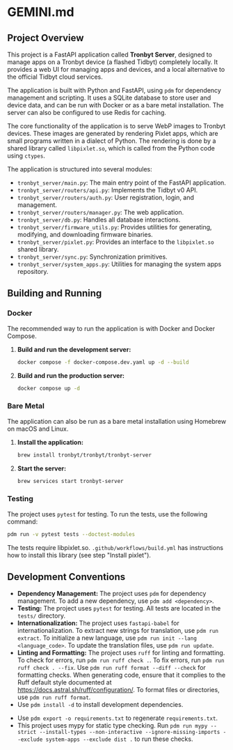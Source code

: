 # GEMINI.md

## Project Overview

This project is a FastAPI application called **Tronbyt Server**, designed to manage apps on a Tronbyt device (a flashed Tidbyt) completely locally. It provides a web UI for managing apps and devices, and a local alternative to the official Tidbyt cloud services.

The application is built with Python and FastAPI, using `pdm` for dependency management and scripting. It uses a SQLite database to store user and device data, and can be run with Docker or as a bare metal installation. The server can also be configured to use Redis for caching.

The core functionality of the application is to serve WebP images to Tronbyt devices. These images are generated by rendering Pixlet apps, which are small programs written in a dialect of Python. The rendering is done by a shared library called `libpixlet.so`, which is called from the Python code using `ctypes`.

The application is structured into several modules:

*   `tronbyt_server/main.py`: The main entry point of the FastAPI application.
*   `tronbyt_server/routers/api.py`: Implements the Tidbyt v0 API.
*   `tronbyt_server/routers/auth.py`: User registration, login, and management.
*   `tronbyt_server/routers/manager.py`: The web application.
*   `tronbyt_server/db.py`: Handles all database interactions.
*   `tronbyt_server/firmware_utils.py`: Provides utilities for generating, modifying, and downloading firmware binaries.
*   `tronbyt_server/pixlet.py`: Provides an interface to the `libpixlet.so` shared library.
*   `tronbyt_server/sync.py`: Synchronization primitives.
*   `tronbyt_server/system_apps.py`: Utilities for managing the system apps repository.

## Building and Running

### Docker

The recommended way to run the application is with Docker and Docker Compose.

1.  **Build and run the development server:**

    ```sh
    docker compose -f docker-compose.dev.yaml up -d --build
    ```

2.  **Build and run the production server:**

    ```sh
    docker compose up -d
    ```

### Bare Metal

The application can also be run as a bare metal installation using Homebrew on macOS and Linux.

1.  **Install the application:**

    ```sh
    brew install tronbyt/tronbyt/tronbyt-server
    ```

2.  **Start the server:**

    ```sh
    brew services start tronbyt-server
    ```

### Testing

The project uses `pytest` for testing. To run the tests, use the following command:

```sh
pdm run -v pytest tests --doctest-modules
```

The tests require libpixlet.so. `.github/workflows/build.yml` has instructions how to install this library (see step "Install pixlet").

## Development Conventions

*   **Dependency Management:** The project uses `pdm` for dependency management. To add a new dependency, use `pdm add <dependency>`.
*   **Testing:** The project uses `pytest` for testing. All tests are located in the `tests/` directory.
*   **Internationalization:** The project uses `fastapi-babel` for internationalization. To extract new strings for translation, use `pdm run extract`. To initialize a new language, use `pdm run init --lang <language_code>`. To update the translation files, use `pdm run update`.
*   **Linting and Formatting:** The project uses `ruff` for linting and formatting. To check for errors, run `pdm run ruff check .`. To fix errors, run `pdm run ruff check . --fix`. Use `pdm run ruff format --diff --check` for formatting checks. When generating code, ensure that it complies to the Ruff default style documented at https://docs.astral.sh/ruff/configuration/. To format files or directories, use `pdm run ruff format`.
* Use `pdm install -d` to install development dependencies.
- Use `pdm export -o requirements.txt` to regenerate `requirements.txt`.
- This project uses mypy for static type checking. Run `pdm run mypy --strict --install-types --non-interactive --ignore-missing-imports --exclude system-apps --exclude dist .` to run these checks.
